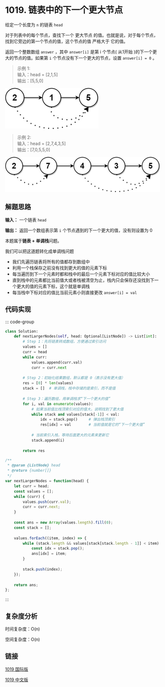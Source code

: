 # 1019. 链表中的下一个更大节点 <Badge type="warning" text="Medium" />

给定一个长度为 `n` 的链表 `head`

对于列表中的每个节点，查找下一个 更大节点 的值。也就是说，对于每个节点，找到它旁边的第一个节点的值，这个节点的值 严格大于 它的值。

返回一个整数数组 `answer` ，其中 `answer[i]` 是第 i 个节点( 从1开始 )的下一个更大的节点的值。如果第 `i` 个节点没有下一个更大的节点，设置 `answer[i] = 0` 。


>示例 1:  
输入：head = [2,1,5]   
输出：[5,5,0]

![1019-1](./assets/1019-1.png)

>示例 2:  
输入：head = [2,7,4,3,5]   
输出：[7,0,5,5,0]

![1019-2](./assets/1019-2.png)

## 解题思路
**输入：** 一个链表 `head`

**输出：** 返回一个数组表示第 `i` 个节点遇到的下一个更大的值，没有则设置为 0

本题属于**链表 + 单调栈**问题。

我们可以把这道题转化成单调栈问题

- 我们先遍历链表将所有的值都存到数组中
- 利用一个栈保存之前没有找到更大的值的元素下标
- 每当遍历到下一个元素时都和栈中的最后一个元素下标对应的值比较大小
- 直到栈中的元素都比当前值大或者栈被清空为止，栈内只会保存还没找到下一个更大的值的元素下标，这个就是单调栈
- 每当栈中下标对应的值比当前元素小则直接更改 `answer[i] = val`

## 代码实现

::: code-group

```python
class Solution:
    def nextLargerNodes(self, head: Optional[ListNode]) -> List[int]:
        # Step 1：先将链表转成数组，方便通过索引访问
        values = []
        curr = head
        while curr:
            values.append(curr.val)
            curr = curr.next

        # Step 2：初始化结果数组，默认都是 0（表示没有更大值）
        res = [0] * len(values)
        stack = []  # 单调栈，栈中存储的是索引，而不是值

        # Step 3：遍历数组，用单调栈求“下一个更大的值”
        for i, val in enumerate(values):
            # 如果当前值比栈顶索引对应的值大，说明找到了更大值
            while stack and values[stack[-1]] < val:
                idx = stack.pop()     # 弹出栈顶索引
                res[idx] = val        # 当前值就是它的“下一个更大值”

            # 当前索引入栈，等待后面更大的元素来更新它
            stack.append(i)

        return res
```

```javascript
/**
 * @param {ListNode} head
 * @return {number[]}
 */
var nextLargerNodes = function(head) {
    let curr = head;
    const values = [];
    while (curr) {
        values.push(curr.val);
        curr = curr.next;
    }

    const ans = new Array(values.length).fill(0);
    const stack = [];

    values.forEach((item, index) => {
        while (stack.length && values[stack[stack.length - 1]] < item) {
            const idx = stack.pop();
            ans[idx] = item;
        }

        stack.push(index);
    });

    return ans;
};
```

:::

## 复杂度分析

时间复杂度：O(n)

空间复杂度：O(n)

## 链接

[1019 国际版](https://leetcode.com/problems/next-greater-node-in-linked-list/)

[1019 中文版](https://leetcode.cn/problems/next-greater-node-in-linked-list/)

